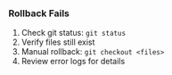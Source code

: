 ### Rollback Fails

1. Check git status: `git status`
2. Verify files still exist
3. Manual rollback: `git checkout <files>`
4. Review error logs for details
